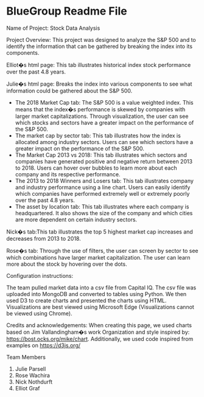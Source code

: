 # BlueGroup Readme File

Name of Project: Stock Data Analysis

Project Overview: This project was designed to analyze the S&P 500 and to identify the information that can be gathered by breaking the index into its components.  

Elliot�s html page: This tab illustrates historical index stock performance over the past 4.8 years. 

Julie�s html page: Breaks the index into various components to see what information could be gathered about the S&P 500. 

* The 2018 Market Cap tab: The S&P 500 is a value weighted index. This means that the index�s performance is skewed by companies with larger market capitalizations. Through visualization, the user can see which stocks and sectors have a greater impact on the performance of the S&P 500.
* The market cap by sector tab: This tab illustrates how the index is allocated among industry sectors. Users can see which sectors have a greater impact on the performance of the S&P 500.
* The Market Cap 2013 vs 2018: This tab illustrates which sectors and companies have generated positive and negative return between 2013 to 2018. Users can hover over bubbles to learn more about each company and its respective performance.
* The 2013 to 2018 Winners and Losers tab: This tab illustrates company and industry performance using a line chart. Users can easily identify which companies have performed extremely well or extremely poorly over the past 4.8 years.
* The asset by location tab: This tab illustrates where each company is headquartered. It also shows the size of the company and which cities are more dependent on certain industry sectors.

Nick�s tab:This tab illustrates the top 5 highest market cap increases and decreases from 2013 to 2018.

Rose�s tab: Through the use of filters, the user can screen by sector to see which combinations have larger market capitalization. The user can learn more about the stock by hovering over the dots.

Configuration instructions:

The team pulled market data into a csv file from Capital IQ. The csv file was uploaded into MongoDB and converted to tables using Python. We then used D3 to create charts and presented the charts using HTML. Visualizations are best viewed using Microsoft Edge (Visualizations cannot be viewed using Chrome).

Credits and acknowledgements:
When creating this page, we used charts based on Jim Vallandingham�s work Organization and style inspired by: https://bost.ocks.org/mike/chart. Additionally, we used code inspired from examples on https://d3js.org/


Team Members
1. Julie Parsell
2. Rose Wachira
3. Nick Nothdurft
4. Elliot Graf

